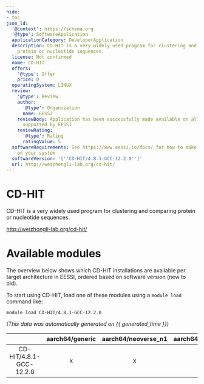```yaml
---
hide:
- toc
json_ld:
  '@context': https://schema.org
  '@type': SoftwareApplication
  applicationCategory: DeveloperApplication
  description: CD-HIT is a very widely used program for clustering and  comparing
    protein or nucleotide sequences.
  license: Not confirmed
  name: CD-HIT
  offers:
    '@type': Offer
    price: 0
  operatingSystem: LINUX
  review:
    '@type': Review
    author:
      '@type': Organization
      name: EESSI
    reviewBody: Application has been successfully made available on all architectures
      supported by EESSI
    reviewRating:
      '@type': Rating
      ratingValue: 5
  softwareRequirements: See https://www.eessi.io/docs/ for how to make EESSI available
    on your system
  softwareVersion: '[''CD-HIT/4.8.1-GCC-12.2.0'']'
  url: http://weizhongli-lab.org/cd-hit/
---
```


CD-HIT
======


CD-HIT is a very widely used program for clustering and  comparing protein or nucleotide sequences.

http://weizhongli-lab.org/cd-hit/
# Available modules


The overview below shows which CD-HIT installations are available per target architecture in EESSI, ordered based on software version (new to old).

To start using CD-HIT, load one of these modules using a `module load` command like:

```shell
module load CD-HIT/4.8.1-GCC-12.2.0
```

*(This data was automatically generated on {{ generated_time }})*  

| |aarch64/generic|aarch64/neoverse_n1|aarch64/neoverse_v1|aarch64/nvidia|x86_64/generic|x86_64/amd/zen2|x86_64/amd/zen3|x86_64/amd/zen4|x86_64/intel/haswell|x86_64/intel/sapphirerapids|x86_64/intel/skylake_avx512|
| :---: | :---: | :---: | :---: | :---: | :---: | :---: | :---: | :---: | :---: | :---: | :---: |
|CD-HIT/4.8.1-GCC-12.2.0|x|x|x|-|x|x|x|x|x|x|x|
